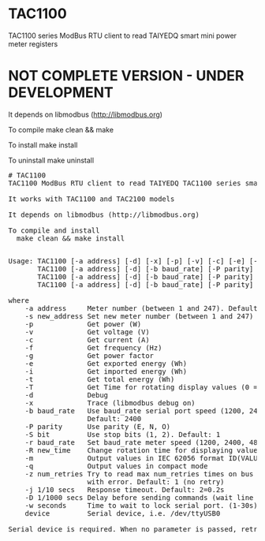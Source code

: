# TAC1100
TAC1100 series ModBus RTU client to read TAIYEDQ smart mini power meter registers

# NOT COMPLETE VERSION - UNDER DEVELOPMENT

It depends on libmodbus (http://libmodbus.org)

To compile
  make clean && make

To install
  make install

To uninstall
  make uninstall

<PRE>
# TAC1100
TAC1100 ModBus RTU client to read TAIYEDQ TAC1100 series smart mini power meter registers

It works with TAC1100 and TAC2100 models

It depends on libmodbus (http://libmodbus.org)

To compile and install
  make clean && make install

<PRE>
Usage: TAC1100 [-a address] [-d] [-x] [-p] [-v] [-c] [-e] [-i] [-t] [-f] [-g] [-T] [[-m]|[-q]] [-b baud_rate] [-P parity] [-S bit] [-z num_retries] [-j seconds] [-w seconds] [-1 | -2] device
       TAC1100 [-a address] [-d] [-b baud_rate] [-P parity] [-S bit] [-1 | -2] -s new_address device
       TAC1100 [-a address] [-d] [-b baud_rate] [-P parity] [-S bit] [-1 | -2] -r baud_rate device 
       TAC1100 [-a address] [-d] [-b baud_rate] [-P parity] [-S bit] [-1 | -2] -R new_time device

where
    -a address     Meter number (between 1 and 247). Default: 1
    -s new_address Set new meter number (between 1 and 247)
    -p             Get power (W)
    -v             Get voltage (V)
    -c             Get current (A)
    -f             Get frequency (Hz)
    -g             Get power factor
    -e             Get exported energy (Wh)
    -i             Get imported energy (Wh)
    -t             Get total energy (Wh)
    -T             Get Time for rotating display values (0 = no rotation) 
    -d             Debug
    -x             Trace (libmodbus debug on)
    -b baud_rate   Use baud_rate serial port speed (1200, 2400, 4800, 9600)
                   Default: 2400
    -P parity      Use parity (E, N, O)
    -S bit         Use stop bits (1, 2). Default: 1
    -r baud_rate   Set baud_rate meter speed (1200, 2400, 4800, 9600)
    -R new_time    Change rotation time for displaying values (0 - 30s) (0 = no totation)
    -m             Output values in IEC 62056 format ID(VALUE*UNIT)
    -q             Output values in compact mode
    -z num_retries Try to read max num_retries times on bus before exiting
                   with error. Default: 1 (no retry)
    -j 1/10 secs   Response timeout. Default: 2=0.2s
    -D 1/1000 secs Delay before sending commands (wait line set). Default: 30=0.03s
    -w seconds     Time to wait to lock serial port. (1-30s) Default: 0s
    device         Serial device, i.e. /dev/ttyUSB0

Serial device is required. When no parameter is passed, retrives all values</PRE>
